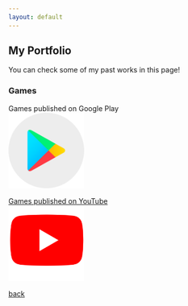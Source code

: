 ```yaml
---
layout: default
---
```


## My Portfolio

You can check some of my past works in this page!

### Games

Games published on Google Play
<br>
<a href="https://play.google.com/store/apps/dev?id=6637869039033138353&hl=en_US&gl=US"><img src="/assets/img/playstore.png" width="150" height="150">

Games published on YouTube
<br>
<a href="https://www.youtube.com/@ycanindev5516"><img src="/assets/img/youtube.png" width="150" height="150">


[back](./)
